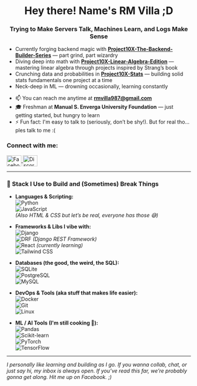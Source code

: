 <h1 align="center">Hey there! Name's RM Villa ;D</h1>
<h3 align="center">Trying to Make Servers Talk, Machines Learn, and Logs Make Sense</h3>

- Currently forging backend magic with **[Project10X-The-Backend-Builder-Series](https://github.com/eigenlambda123/Project10X-The-Backend-Builder-Series)** — part grind, part wizardry  
- Diving deep into math with **[Project10X-Linear-Algebra-Edition](https://github.com/eigenlambda123/Project10X-Linear-Algebra-Edition.git)** — mastering linear algebra through projects inspired by Strang’s book  
- Crunching data and probabilities in **[Project10X-Stats](https://github.com/eigenlambda123/Project10X-Stats.git)** — building solid stats fundamentals one project at a time  
- Neck-deep in ML — drowning occasionally, learning constantly  
+ 📫 You can reach me anytime at **rmvilla987@gmail.com**  
+ 🎓 Freshman at **Manual S. Enverga University Foundation** — just getting started, but hungry to learn  
+ ⚡ Fun fact: I'm easy to talk to (seriously, don’t be shy!). But for real tho... ples talk to me :(

<h3 align="left">Connect with me:</h3>
<p align="left">
  <a href="https://www.facebook.com/rm.villa.2024" target="_blank" rel="noopener noreferrer">
    <img align="center" src="https://raw.githubusercontent.com/rahuldkjain/github-profile-readme-generator/master/src/images/icons/Social/facebook.svg" alt="Facebook" height="30" width="40" />
  </a>
  <a href="https://discord.gg/BWbxzfPQ" target="_blank" rel="noopener noreferrer">
    <img align="center" src="https://raw.githubusercontent.com/rahuldkjain/github-profile-readme-generator/master/src/images/icons/Social/discord.svg" alt="Discord" height="30" width="40" />
  </a>
</p>

---

<h3 align="left">🧪 Stack I Use to Build and (Sometimes) Break Things</h3>

- **Languages & Scripting:**  
  ![Python](https://img.shields.io/badge/Python-3776AB?style=flat&logo=python&logoColor=white)  
  ![JavaScript](https://img.shields.io/badge/JavaScript-F7DF1E?style=flat&logo=javascript&logoColor=black)  
  *(Also HTML & CSS but let’s be real, everyone has those 😅)*

- **Frameworks & Libs I vibe with:**  
  ![Django](https://img.shields.io/badge/Django-092E20?style=flat&logo=django&logoColor=white)  
  ![DRF](https://img.shields.io/badge/DRF-ff1709?style=flat&logo=django&logoColor=white) *(Django REST Framework)*  
  ![React](https://img.shields.io/badge/React-20232A?style=flat&logo=react&logoColor=61DAFB) *(currently learning)*  
  ![Tailwind CSS](https://img.shields.io/badge/TailwindCSS-06B6D4?style=flat&logo=tailwind-css&logoColor=white)

- **Databases (the good, the weird, the SQL):**  
  ![SQLite](https://img.shields.io/badge/SQLite-003B57?style=flat&logo=sqlite&logoColor=white)  
  ![PostgreSQL](https://img.shields.io/badge/PostgreSQL-4169E1?style=flat&logo=postgresql&logoColor=white)  
  ![MySQL](https://img.shields.io/badge/MySQL-4479A1?style=flat&logo=mysql&logoColor=white)

- **DevOps & Tools (aka stuff that makes life easier):**  
  ![Docker](https://img.shields.io/badge/Docker-2496ED?style=flat&logo=docker&logoColor=white)  
  ![Git](https://img.shields.io/badge/Git-F05032?style=flat&logo=git&logoColor=white)  
  ![Linux](https://img.shields.io/badge/Linux-FCC624?style=flat&logo=linux&logoColor=black)

- **ML / AI Tools (I'm still cooking 🤖):**  
  ![Pandas](https://img.shields.io/badge/Pandas-150458?style=flat&logo=pandas&logoColor=white)  
  ![Scikit-learn](https://img.shields.io/badge/Scikit--Learn-F7931E?style=flat&logo=scikit-learn&logoColor=white)  
  ![PyTorch](https://img.shields.io/badge/PyTorch-EE4C2C?style=flat&logo=pytorch&logoColor=white)  
  ![TensorFlow](https://img.shields.io/badge/TensorFlow-FF6F00?style=flat&logo=tensorflow&logoColor=white)

---

*I personally like learning and building as I go. If you wanna collab, chat, or just say hi, my inbox is always open. If you’ve read this far, we’re probably gonna get along. Hit me up on Facebook. ;)*  
